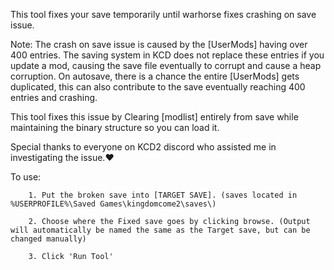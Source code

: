 This tool fixes your save temporarily until warhorse fixes crashing on save issue.

Note: 
The crash on save issue is caused by the [UserMods] having over 400 entries.
The saving system in KCD does not replace these entries if you update a mod, causing the save file eventually to corrupt and cause a heap corruption.
On autosave, there is a chance the entire [UserMods] gets duplicated, this can also contribute to the save eventually reaching 400 entries and crashing.

This tool fixes this issue by Clearing ﻿[modlist] entirely from save while maintaining the binary structure so you can load it.

Special thanks to everyone on KCD2 discord who assisted me in investigating the issue.❤️

To use:

        1. Put the broken save into [TARGET SAVE]. (saves located in %USERPROFILE%\Saved Games\kingdomcome2\saves\)

        2. Choose where the Fixed save goes by clicking browse. (Output will automatically be named the same as the Target save, but can be changed manually)

        3. Click 'Run Tool'

        
